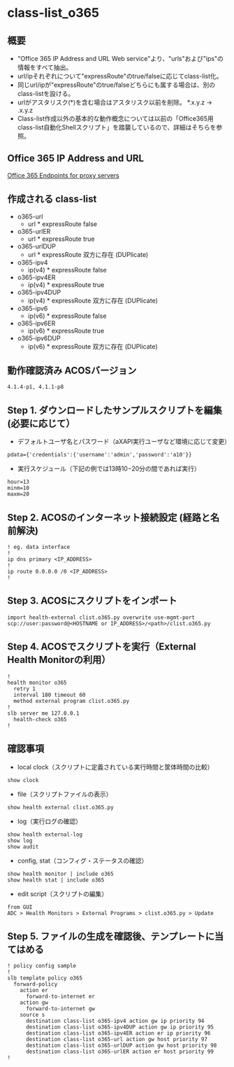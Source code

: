 # class-list_o365
## 概要
- "Office 365 IP Address and URL Web service"より、"urls"および"ips"の情報をすべて抽出。
- url/ipそれぞれについて"expressRoute"のtrue/falseに応じてclass-list化。
- 同じurl/ipが"expressRoute"のtrue/falseどちらにも属する場合は、別のclass-listを設ける。
- urlがアスタリスク(\*)を含む場合はアスタリスク以前を削除。 \*.x.y.z → .x.y.z
- Class-list作成以外の基本的な動作概念については以前の「Office365用class-list自動化Shellスクリプト」を踏襲しているので、詳細はそちらを参照。

## Office 365 IP Address and URL
[Office 365 Endpoints for proxy servers](https://endpoints.office.com/endpoints/worldwide?clientrequestid=b10c5ed1-bad1-445f-b386-b919946339a7)

## 作成される class-list
- o365-url 
  - url * expressRoute false
- o365-urlER
  - url * expressRoute true
- o365-urlDUP
  - url * expressRoute 双方に存在 (DUPlicate)
- o365-ipv4
  - ip(v4) * expressRoute false
- o365-ipv4ER
  - ip(v4) * expressRoute true
- o365-ipv4DUP
  - ip(v4) * expressRoute 双方に存在 (DUPlicate)
- o365-ipv6
  - ip(v6) * expressRoute false
- o365-ipv6ER
  - ip(v6) * expressRoute true
- o365-ipv6DUP
  - ip(v6) * expressRoute 双方に存在 (DUPlicate)
  
## 動作確認済み ACOSバージョン
```
4.1.4-p1, 4.1.1-p8
```

## Step 1. ダウンロードしたサンプルスクリプトを編集 (必要に応じて） 
- デフォルトユーザ名とパスワード（aXAPI実行ユーザなど環境に応じて変更）
```
pdata={'credentials':{'username':'admin','password':'a10'}}
```
- 実行スケジュール（下記の例では13時10−20分の間であれば実行）
```
hour=13
minm=10
maxm=20
```

## Step 2. ACOSのインターネット接続設定 (経路と名前解決)
```
! eg. data interface
!
ip dns primary <IP_ADDRESS>
!
ip route 0.0.0.0 /0 <IP_ADDRESS>
!
```

## Step 3. ACOSにスクリプトをインポート
```
import health-external clist.o365.py overwrite use-mgmt-port scp://user:password@<HOSTNAME or IP_ADDRESS>/<path>/clist.o365.py
```

## Step 4. ACOSでスクリプトを実行（External Health Monitorの利用）
```
!
health monitor o365 
  retry 1 
  interval 180 timeout 60 
  method external program clist.o365.py 
!
slb server me 127.0.0.1 
  health-check o365 
!
```

## 確認事項
- local clock（スクリプトに定義されている実行時間と筐体時間の比較）
```
show clock
```

- file（スクリプトファイルの表示）
```
show health external clist.o365.py  
```

- log（実行ログの確認）
```
show health external-log
show log
show audit
```

- config, stat（コンフィグ・ステータスの確認）
```
show health monitor | include o365         
show health stat | include o365
```

- edit script（スクリプトの編集）
```
from GUI
ADC > Health Monitors > External Programs > clist.o365.py > Update
```

## Step 5. ファイルの生成を確認後、テンプレートに当てはめる
```
! policy config sample
!
slb template policy o365 
  forward-policy 
    action er 
      forward-to-internet er 
    action gw 
      forward-to-internet gw 
    source s 
      destination class-list o365-ipv4 action gw ip priority 94 
      destination class-list o365-ipv4DUP action gw ip priority 95 
      destination class-list o365-ipv4ER action er ip priority 96 
      destination class-list o365-url action gw host priority 97 
      destination class-list o365-urlDUP action gw host priority 98 
      destination class-list o365-urlER action er host priority 99 
!
```
